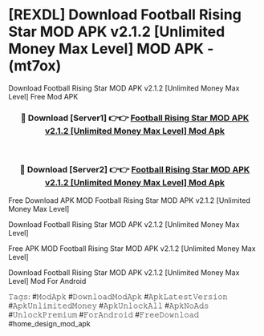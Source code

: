 # [REXDL] Download Football Rising Star MOD APK v2.1.2 [Unlimited Money Max Level] MOD APK - (mt7ox)
Download Football Rising Star MOD APK v2.1.2 [Unlimited Money Max Level] Free Mod APK

<div align="center">
<h3>🔴 Download [Server1] 👉👉 <a href="https://apk-comot.site?title=Football_Rising_Star_MOD_APK_v2.1.2_[Unlimited_Money_Max_Level]">Football Rising Star MOD APK v2.1.2 [Unlimited Money Max Level] Mod Apk</a></h3><br>

<h3>🔴 Download [Server2] 👉👉 <a href="https://apk-comot.site?title=Football_Rising_Star_MOD_APK_v2.1.2_[Unlimited_Money_Max_Level]">Football Rising Star MOD APK v2.1.2 [Unlimited Money Max Level] Mod Apk</a></h3>
</div>


Free Download APK MOD Football Rising Star MOD APK v2.1.2 [Unlimited Money Max Level]

Download Football Rising Star MOD APK v2.1.2 [Unlimited Money Max Level] 

Free APK MOD Football Rising Star MOD APK v2.1.2 [Unlimited Money Max Level] 

Download Football Rising Star MOD APK v2.1.2 [Unlimited Money Max Level] Mod For Android

𝚃𝚊𝚐𝚜: #𝙼𝚘𝚍𝙰𝚙𝚔 #𝙳𝚘𝚠𝚗𝚕𝚘𝚊𝚍𝙼𝚘𝚍𝙰𝚙𝚔 #𝙰𝚙𝚔𝙻𝚊𝚝𝚎𝚜𝚝𝚅𝚎𝚛𝚜𝚒𝚘𝚗 #𝙰𝚙𝚔𝚄𝚗𝚕𝚒𝚖𝚒𝚝𝚎𝚍𝙼𝚘𝚗𝚎𝚢 #𝙰𝚙𝚔𝚄𝚗𝚕𝚘𝚌𝚔𝙰𝚕𝚕 #𝙰𝚙𝚔𝙽𝚘𝙰𝚍𝚜 #𝚄𝚗𝚕𝚘𝚌𝚔𝙿𝚛𝚎𝚖𝚒𝚞𝚖 #𝙵𝚘𝚛𝙰𝚗𝚍𝚛𝚘𝚒𝚍 #𝙵𝚛𝚎𝚎𝙳𝚘𝚠𝚗𝚕𝚘𝚊𝚍 #home_design_mod_apk